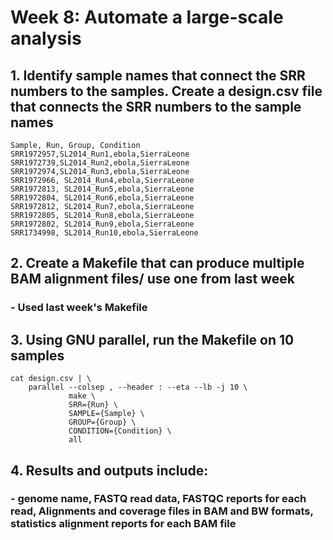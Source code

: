 # Week 8: Automate a large-scale analysis 

## 1. Identify sample names that connect the SRR numbers to the samples. Create a design.csv file that connects the SRR numbers to the sample names
```
Sample, Run, Group, Condition
SRR1972957,SL2014_Run1,ebola,SierraLeone
SRR1972739,SL2014_Run2,ebola,SierraLeone
SRR1972974,SL2014_Run3,ebola,SierraLeone
SRR1972966, SL2014_Run4,ebola,SierraLeone
SRR1972813, SL2014_Run5,ebola,SierraLeone
SRR1972804, SL2014_Run6,ebola,SierraLeone
SRR1972812, SL2014_Run7,ebola,SierraLeone
SRR1972805, SL2014_Run8,ebola,SierraLeone
SRR1972802, SL2014_Run9,ebola,SierraLeone
SRR1734998, SL2014_Run10,ebola,SierraLeone
```

## 2. Create a Makefile that can produce multiple BAM alignment files/ use one from last week
### - Used last week's Makefile

## 3. Using GNU parallel, run the Makefile on 10 samples
```
cat design.csv | \
    parallel --colsep , --header : --eta --lb -j 10 \
             make \
             SRR={Run} \
             SAMPLE={Sample} \
             GROUP={Group} \
             CONDITION={Condition} \
             all
```

## 4. Results and outputs include: 
### - genome name, FASTQ read data, FASTQC reports for each read, Alignments and coverage files in BAM and BW formats, statistics alignment reports for each BAM file
